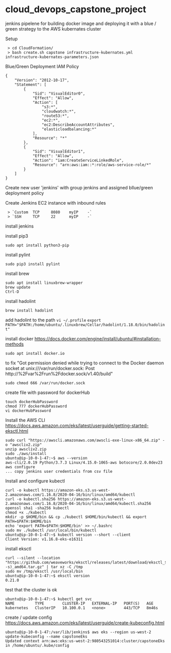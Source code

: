 # cloud_devops_capstone_project
jenkins pipelene for building docker image and deploying it with a blue / green strategy to the AWS kubernates cluster

Setup
```
 > cd CloudFormation/
 > bash create.sh capstone infrastructure-kubernates.yml infrastructure-kubernates-parameters.json 
```
Blue/Green Deployment IAM Policy
```
{
    "Version": "2012-10-17",
    "Statement": [
        {
            "Sid": "VisualEditor0",
            "Effect": "Allow",
            "Action": [
                "s3:*",
                "cloudwatch:*",
                "route53:*",
                "ec2:*",
                "ec2:DescribeAccountAttributes",
                "elasticloadbalancing:*"
            ],
            "Resource": "*"
        },
        {
            "Sid": "VisualEditor1",
            "Effect": "Allow",
            "Action": "iam:CreateServiceLinkedRole",
            "Resource": "arn:aws:iam::*:role/aws-service-role/*"
        }
    ]
}
```

Create new user 'jenkins' with group jenkins and assigned bllue/green deployment policy

Create Jenkins EC2 instance with inbound rules
```
 > `Custom  TCP	    8080	myIP	-`
 > `SSH	    TCP	    22	    myIP	-`
```

install jenkins

install pip3
```
sudo apt install python3-pip
```
install pylint
```
sudo pip3 install pylint
```

install brew 
```
sudo apt install linuxbrew-wrapper
brew update
Ctrl-D
```
install hadolint  
```
brew install hadolint
```

add hadolint to the path
`vi ~/.profile`
`export PATH="$PATH:/home/ubuntu/.linuxbrew/Cellar/hadolint/1.18.0/bin/hadolint"`

install docker https://docs.docker.com/engine/install/ubuntu/#installation-methods
```
sudo apt install docker.io
```

to fix "Got permission denied while trying to connect to the Docker daemon socket at unix:///var/run/docker.sock: Post http://%2Fvar%2Frun%2Fdocker.sock/v1.40/build"
```
sudo chmod 666 /var/run/docker.sock
```

create file with password for dockerHub
```
touch dockerHubPassword
chmod 777 dockerHubPassword
vi dockerHubPassword 
```

Install the AWS CLI https://docs.aws.amazon.com/eks/latest/userguide/getting-started-eksctl.html
```
sudo curl "https://awscli.amazonaws.com/awscli-exe-linux-x86_64.zip" -o "awscliv2.zip"
unzip awscliv2.zip
sudo ./aws/install
ubuntu@ip-10-0-1-47:~$ aws --version
aws-cli/2.0.19 Python/3.7.3 Linux/4.15.0-1065-aws botocore/2.0.0dev23
aws configure
... copy jenkins user credentials from csv file
```

Install and configure kubectl
```
curl -o kubectl https://amazon-eks.s3.us-west-2.amazonaws.com/1.16.8/2020-04-16/bin/linux/amd64/kubectl
curl -o kubectl.sha256 https://amazon-eks.s3.us-west-2.amazonaws.com/1.16.8/2020-04-16/bin/linux/amd64/kubectl.sha256
openssl sha1 -sha256 kubectl
chmod +x ./kubectl
mkdir -p $HOME/bin && cp ./kubectl $HOME/bin/kubectl && export PATH=$PATH:$HOME/bin
echo 'export PATH=$PATH:$HOME/bin' >> ~/.bashrc
sudo mv ./kubectl /usr/local/bin/kubectl
ubuntu@ip-10-0-1-47:~$ kubectl version --short --client
Client Version: v1.16.8-eks-e16311
```

install eksctl
```
curl --silent --location "https://github.com/weaveworks/eksctl/releases/latest/download/eksctl_$(uname -s)_amd64.tar.gz" | tar xz -C /tmp
sudo mv /tmp/eksctl /usr/local/bin
ubuntu@ip-10-0-1-47:~$ eksctl version
0.21.0
```

test that the cluster is ok
```
ubuntu@ip-10-0-1-47:~$ kubectl get svc
NAME         TYPE        CLUSTER-IP   EXTERNAL-IP   PORT(S)   AGE
kubernetes   ClusterIP   10.100.0.1   <none>        443/TCP   8m46s
```

create / update config https://docs.aws.amazon.com/eks/latest/userguide/create-kubeconfig.html
```
ubuntu@ip-10-0-1-47:/var/lib/jenkins$ aws eks --region us-west-2 update-kubeconfig --name capstoneEks
Updated context arn:aws:eks:us-west-2:980543251014:cluster/capstoneEks in /home/ubuntu/.kube/config
```
